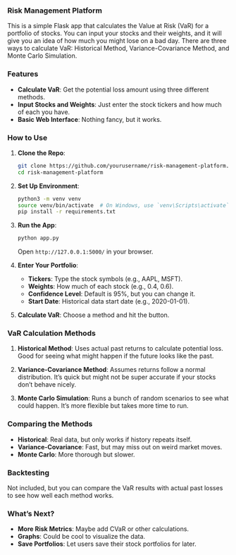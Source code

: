 ### **Risk Management Platform**

This is a simple Flask app that calculates the Value at Risk (VaR) for a portfolio of stocks. You can input your stocks and their weights, and it will give you an idea of how much you might lose on a bad day. There are three ways to calculate VaR: Historical Method, Variance-Covariance Method, and Monte Carlo Simulation.

### **Features**
- **Calculate VaR**: Get the potential loss amount using three different methods.
- **Input Stocks and Weights**: Just enter the stock tickers and how much of each you have.
- **Basic Web Interface**: Nothing fancy, but it works.

### **How to Use**
1. **Clone the Repo**:
   ```bash
   git clone https://github.com/yourusername/risk-management-platform.git
   cd risk-management-platform
   ```

2. **Set Up Environment**:
   ```bash
   python3 -m venv venv
   source venv/bin/activate  # On Windows, use `venv\Scripts\activate`
   pip install -r requirements.txt
   ```

3. **Run the App**:
   ```bash
   python app.py
   ```
   Open `http://127.0.0.1:5000/` in your browser.

4. **Enter Your Portfolio**:
   - **Tickers**: Type the stock symbols (e.g., AAPL, MSFT).
   - **Weights**: How much of each stock (e.g., 0.4, 0.6).
   - **Confidence Level**: Default is 95%, but you can change it.
   - **Start Date**: Historical data start date (e.g., 2020-01-01).

5. **Calculate VaR**: Choose a method and hit the button.

### **VaR Calculation Methods**
1. **Historical Method**: Uses actual past returns to calculate potential loss. Good for seeing what might happen if the future looks like the past.
   
2. **Variance-Covariance Method**: Assumes returns follow a normal distribution. It’s quick but might not be super accurate if your stocks don’t behave nicely.
   
3. **Monte Carlo Simulation**: Runs a bunch of random scenarios to see what could happen. It’s more flexible but takes more time to run.

### **Comparing the Methods**
- **Historical**: Real data, but only works if history repeats itself.
- **Variance-Covariance**: Fast, but may miss out on weird market moves.
- **Monte Carlo**: More thorough but slower.

### **Backtesting**
Not included, but you can compare the VaR results with actual past losses to see how well each method works.

### **What’s Next?**
- **More Risk Metrics**: Maybe add CVaR or other calculations.
- **Graphs**: Could be cool to visualize the data.
- **Save Portfolios**: Let users save their stock portfolios for later.
